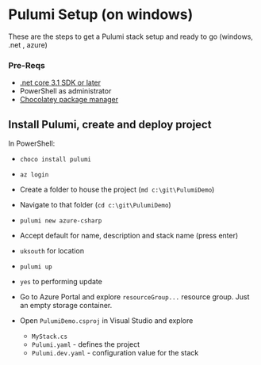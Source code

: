 # Pulumi Setup (on windows)

These are the steps to get a Pulumi stack setup and ready to go (windows, .net , azure)

### Pre-Reqs

- [.net core 3.1 SDK or later](https://dotnet.microsoft.com/download)
- PowerShell as administrator
-  [Chocolatey package manager](https://chocolatey.org/)

## Install Pulumi, create and deploy project

In PowerShell:

- `choco install pulumi`
- `az login`

- Create a folder to house the project (`md c:\git\PulumiDemo`)
- Navigate to that folder (`cd c:\git\PulumiDemo`)
- `pulumi new azure-csharp`
- Accept default for name, description and stack name (press enter)
- `uksouth` for location
- `pulumi up`
- `yes` to performing update
- Go to Azure Portal and explore `resourceGroup...` resource group. Just an empty storage container.
- Open `PulumiDemo.csproj` in Visual Studio and explore
  - `MyStack.cs`
  - `Pulumi.yaml` - defines the project
  - `Pulumi.dev.yaml` - configuration value for the stack

